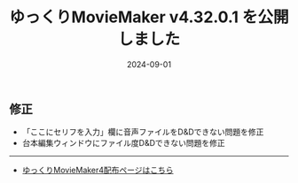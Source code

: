 ﻿---
title: ゆっくりMovieMaker v4.32.0.1 を公開しました
date: 2024-09-01
tags: [YMM4,お知らせ]
---
## 修正
- 「ここにセリフを入力」欄に音声ファイルをD&Dできない問題を修正
- 台本編集ウィンドウにファイル度D&Dできない問題を修正

---

- [ゆっくりMovieMaker4配布ページはこちら](../index.md)